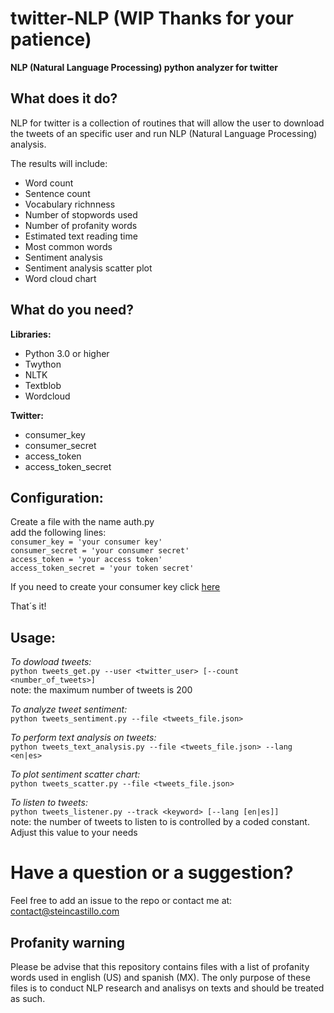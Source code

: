 # twitter-NLP (WIP Thanks for your patience)
**NLP (Natural Language Processing) python analyzer for twitter**  

## What does it do?
NLP for twitter is a collection of routines that will allow the user to download the tweets of an specific user
and run NLP (Natural Language Processing) analysis.

The results will include:
- Word count
- Sentence count
- Vocabulary richnness
- Number of stopwords used
- Number of profanity words
- Estimated text reading time
- Most common words 
- Sentiment analysis
- Sentiment analysis scatter plot
- Word cloud chart

## What do you need?
**Libraries:**  
- Python 3.0 or higher
- Twython
- NLTK
- Textblob
- Wordcloud

**Twitter:**  
- consumer_key 
- consumer_secret 
- access_token 
- access_token_secret 

## Configuration:
Create a file with the name auth.py  
add the following lines:  
`consumer_key = 'your consumer key'`  
`consumer_secret = 'your consumer secret'`  
`access_token = 'your access token'`  
`access_token_secret = 'your token secret'`

If you need to create your consumer key click [here](https://developer.twitter.com/en/docs/basics/authentication/guides/access-tokens.html)  
  
That´s it!  
  
## Usage:
  
_To dowload tweets:_  
`python tweets_get.py --user <twitter_user> [--count <number_of_tweets>]`  
note: the maximum number of tweets is 200  
 
_To analyze tweet sentiment:_  
`python tweets_sentiment.py --file <tweets_file.json>`  

_To perform text analysis on tweets:_  
`python tweets_text_analysis.py --file <tweets_file.json> --lang <en|es>`  
  
_To plot sentiment scatter chart:_  
`python tweets_scatter.py --file <tweets_file.json>`  

_To listen to tweets:_  
`python tweets_listener.py --track <keyword> [--lang [en|es]]`  
note: the number of tweets to listen to is controlled by a coded constant. Adjust this value to your needs  

# Have a question or a suggestion? 
Feel free to add an issue to the repo or contact me at: contact@steincastillo.com 

## Profanity warning
Please be advise that this repository contains files with a list of profanity words used in english (US) and spanish (MX).
The only purpose of these files is to conduct NLP research and analisys on texts and should be treated as such.

